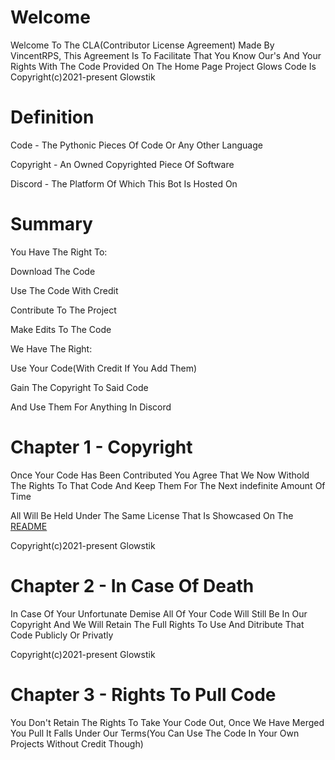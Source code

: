 # Welcome
Welcome To The CLA(Contributor License Agreement) Made By VincentRPS, This Agreement Is To Facilitate That You Know Our's And Your Rights With The Code Provided On The Home Page
Project Glows Code Is Copyright(c)2021-present Glowstik

# Definition

Code - The Pythonic Pieces Of Code Or Any Other Language

Copyright - An Owned Copyrighted Piece Of Software

Discord - The Platform Of Which This Bot Is Hosted On

# Summary
You Have The Right To:

Download The Code

Use The Code With Credit

Contribute To The Project

Make Edits To The Code

We Have The Right:

Use Your Code(With Credit If You Add Them)

Gain The Copyright To Said Code

And Use Them For Anything In Discord

# Chapter 1 - Copyright
Once Your Code Has Been Contributed You Agree That We Now Withold The Rights To That Code And Keep Them For The Next indefinite Amount Of Time

All Will Be Held Under The Same License That Is Showcased On The [README](/README.md)

Copyright(c)2021-present Glowstik
# Chapter 2 - In Case Of Death
In Case Of Your Unfortunate Demise All Of Your Code Will Still Be In Our Copyright And We Will Retain The Full Rights To Use And Ditribute That Code Publicly Or Privatly

Copyright(c)2021-present Glowstik
# Chapter 3 - Rights To Pull Code
You Don't Retain The Rights To Take Your Code Out, Once We Have Merged You Pull It Falls Under Our Terms(You Can Use The Code In Your Own Projects Without Credit Though)
